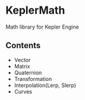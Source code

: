# KeplerMath
Math library for Kepler Engine
## Contents
* Vector
* Matrix
* Quaternion
* Transformation
* Interpolation(Lerp, Slerp)
* Curves
